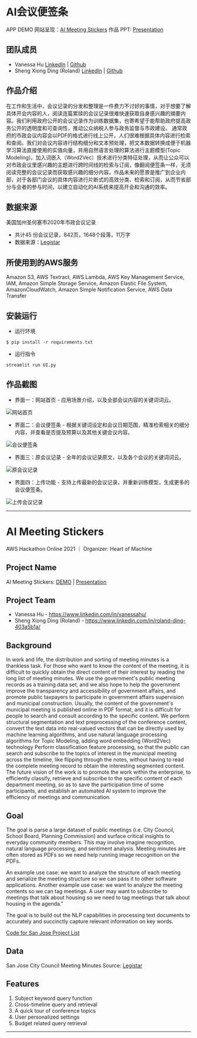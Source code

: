 
# AI会议便签条
APP DEMO 网站呈现：[AI Meeting Stickers](https://meeting-stickers.000webhostapp.com/)
作品 PPT: [Presentation](https://github.com/vanessa920/amazonaws-hackathon-2021/blob/main/%E5%96%84%E7%94%A8AI%EF%BC%8C%E5%88%9B%E9%80%A0%E7%BE%8E%E5%A5%BD%E7%94%9F%E6%B4%BB%E3%80%82/AI%20Meeting%20Stickers%20-%20AI%E4%BC%9A%E8%AE%AE%E4%BE%BF%E7%AD%BE%E6%9D%A1%20-%20%E7%82%92%E6%A0%97%E5%AD%90%E5%B0%8F%E9%98%9F/img/AI%E4%BC%9A%E8%AE%AE%E4%BE%BF%E7%AD%BE%E6%9D%A1%20-%20AI%20Meeting%20Stickers.pdf)

## 团队成员

+ Vanessa Hu [LinkedIn](https://www.linkedin.com/in/vanessahu/) | [Github](https://github.com/vanessa920)
+ Sheng Xiong Ding (Roland) [LinkedIn](https://www.linkedin.com/in/roland-ding-403a5b1a/) | [Github](https://github.com/shengxio)

## 作品介绍

在工作和生活中，会议记录的分发和整理是一件费力不讨好的事情，对于想要了解具体开会内容的人，阅读连篇累牍的会议记录很难快速获取自身感兴趣的摘要内容。我们利用政府公开的会议记录作为训练数据集，也寄希望于能帮助政府提高政务公开的透明度和可查询性，推动公众纳税人参与政务监督与市政建设。 通常政府的市政会议内容会以PDF的格式进行线上公开，人们很难根据具体内容进行检索和查阅。我们对会议内容进行结构细分和文本预处理，把文本数据转换成便于机器学习算法直接使用的实值向量，并用自然语言处理的算法进行主题模型(Topic Modeling)，加入词嵌入（Word2Vec）技术进行分类特征处理，从而让公众可以对市政会议里感兴趣的主题进行跨时间线的检索与订阅，像翻阅便签条一样，无须阅读完整的会议记录而获取感兴趣的细分内容。作品未来的愿景是推广到企业内部，对于各部门会议的具体内容进行片断式的高效分类、检索和订阅，从而节省部分与会者的参与时间，以建立自动化的AI系统来提高开会和沟通的效率。

## 数据来源

美国加州圣何塞市2020年市政会议记录
- 共计45 份会议记录，842页，1648个段落，11万字
- 数据来源：[Legistar](https://sanjose.legistar.com/Calendar.aspx)

## 所使用到的AWS服务

Amazon S3, AWS Textract, AWS Lambda, AWS Key Management Service, IAM, Amazon Simple Storage Service, Amazon Elastic File System, AmazonCloudWatch, Amazon Simple Notification Service, AWS Data Transfer

## 安装运行

- 运行环境

```
$ pip install -r requirements.txt
```

- 运行指令

```
streamlit run UI.py
```

## 作品截图

- 界面一：网站首页 - 应用场景介绍，以及全部会议内容的关键词词云。

![网站首页](https://github.com/vanessa920/amazonaws-hackathon-2021/blob/main/%E5%96%84%E7%94%A8AI%EF%BC%8C%E5%88%9B%E9%80%A0%E7%BE%8E%E5%A5%BD%E7%94%9F%E6%B4%BB%E3%80%82/AI%20Meeting%20Stickers%20-%20AI%E4%BC%9A%E8%AE%AE%E4%BE%BF%E7%AD%BE%E6%9D%A1%20-%20%E7%82%92%E6%A0%97%E5%AD%90%E5%B0%8F%E9%98%9F/img/home_page.png)

- 界面二：会议便签条 - 根据关键词设定和会议日期范围，精准检索相关的细分内容，并查看是否提及预算以及其他关键会议内容。

![会议便签条](https://github.com/vanessa920/amazonaws-hackathon-2021/blob/main/%E5%96%84%E7%94%A8AI%EF%BC%8C%E5%88%9B%E9%80%A0%E7%BE%8E%E5%A5%BD%E7%94%9F%E6%B4%BB%E3%80%82/AI%20Meeting%20Stickers%20-%20AI%E4%BC%9A%E8%AE%AE%E4%BE%BF%E7%AD%BE%E6%9D%A1%20-%20%E7%82%92%E6%A0%97%E5%AD%90%E5%B0%8F%E9%98%9F/img/sticker_page.png)

- 界面三：原会议记录 - 全年的会议记录原文，以及各个会议的关键词词云。

![原会议记录](https://github.com/vanessa920/amazonaws-hackathon-2021/blob/main/%E5%96%84%E7%94%A8AI%EF%BC%8C%E5%88%9B%E9%80%A0%E7%BE%8E%E5%A5%BD%E7%94%9F%E6%B4%BB%E3%80%82/AI%20Meeting%20Stickers%20-%20AI%E4%BC%9A%E8%AE%AE%E4%BE%BF%E7%AD%BE%E6%9D%A1%20-%20%E7%82%92%E6%A0%97%E5%AD%90%E5%B0%8F%E9%98%9F/img/original_page.png)

- 界面四：上传功能 - 支持上传最新的会议记录，并重新训练模型，生成更多的会议便签条。

![上传会议记录](https://github.com/vanessa920/amazonaws-hackathon-2021/blob/main/%E5%96%84%E7%94%A8AI%EF%BC%8C%E5%88%9B%E9%80%A0%E7%BE%8E%E5%A5%BD%E7%94%9F%E6%B4%BB%E3%80%82/AI%20Meeting%20Stickers%20-%20AI%E4%BC%9A%E8%AE%AE%E4%BE%BF%E7%AD%BE%E6%9D%A1%20-%20%E7%82%92%E6%A0%97%E5%AD%90%E5%B0%8F%E9%98%9F/img/upload_page.png)

***

# AI Meeting Stickers

AWS Hackathon Online 2021 ｜ 
Organizer: Heart of Machine

## Project Name

AI Meeting Stickers: [DEMO](https://meeting-stickers.000webhostapp.com/) | [Presentation](https://github.com/vanessa920/amazonaws-hackathon-2021/blob/main/%E5%96%84%E7%94%A8AI%EF%BC%8C%E5%88%9B%E9%80%A0%E7%BE%8E%E5%A5%BD%E7%94%9F%E6%B4%BB%E3%80%82/AI%20Meeting%20Stickers%20-%20AI%E4%BC%9A%E8%AE%AE%E4%BE%BF%E7%AD%BE%E6%9D%A1%20-%20%E7%82%92%E6%A0%97%E5%AD%90%E5%B0%8F%E9%98%9F/img/AI%20Meeting%20Stickers.pdf)

## Project Team

+ Vanessa Hu - https://www.linkedin.com/in/vanessahu/
+ Sheng Xiong Ding (Roland) - https://www.linkedin.com/in/roland-ding-403a5b1a/

## Background

In work and life, the distribution and sorting of meeting minutes is a thankless task. For those who want to know the content of the meeting, it is difficult to quickly obtain the direct content of their interest by reading the long list of meeting minutes. We use the government's public meeting records as a training data set, and we also hope to help the government improve the transparency and accessibility of government affairs, and promote public taxpayers to participate in government affairs supervision and municipal construction. Usually, the content of the government's municipal meeting is published online in PDF format, and it is difficult for people to search and consult according to the specific content. We perform structural segmentation and text preprocessing of the conference content, convert the text data into real-valued vectors that can be directly used by machine learning algorithms, and use natural language processing algorithms for Topic Modeling, adding word embedding (Word2Vec) technology Perform classification feature processing, so that the public can search and subscribe to the topics of interest in the municipal meeting across the timeline, like flipping through the notes, without having to read the complete meeting record to obtain the interesting segmented content. The future vision of the work is to promote the work within the enterprise, to efficiently classify, retrieve and subscribe to the specific content of each department meeting, so as to save the participation time of some participants, and establish an automated AI system to improve the efficiency of meetings and communication.

## Goal

The goal is parse a large dataset of public meetings (i.e. City Council, School Board, Planning Commission) and surface critical insights to everyday community members. This may involve imagine recognition, natural language processing, and sentiment analysis. Meeting minutes are often stored as PDFs so we need help running image recognition on the PDFs. 

An example use case: we want to analyze the structure of each meeting and serialize the meeting structure so we can pass it to other software applications. 
Another example use case: we want to analyze the meeting contents so we can tag meetings. A user may want to subscribe to meetings that talk about housing so we need to tag meetings that talk about housing in the agenda."

The goal is to build out the NLP capabilities in processing text documents to accurately and succinctly capture relevant information on key words.

[Code for San Jose Project List](https://docs.google.com/spreadsheets/d/15nBWVyG4nFTOFKP4u1tOgFxH9xwAF8uaZG47ABm7HQ4/edit#gid=545916388)

## Data

San Jose City Council Meeting Minutes Source: [Legistar](https://sanjose.legistar.com/Calendar.aspx)

## Features

1. Subject keyword query function
2. Cross-timeline query and retrieval
3. A quick tour of conference topics
4. User personalized settings
5. Budget related query retrieval

***


